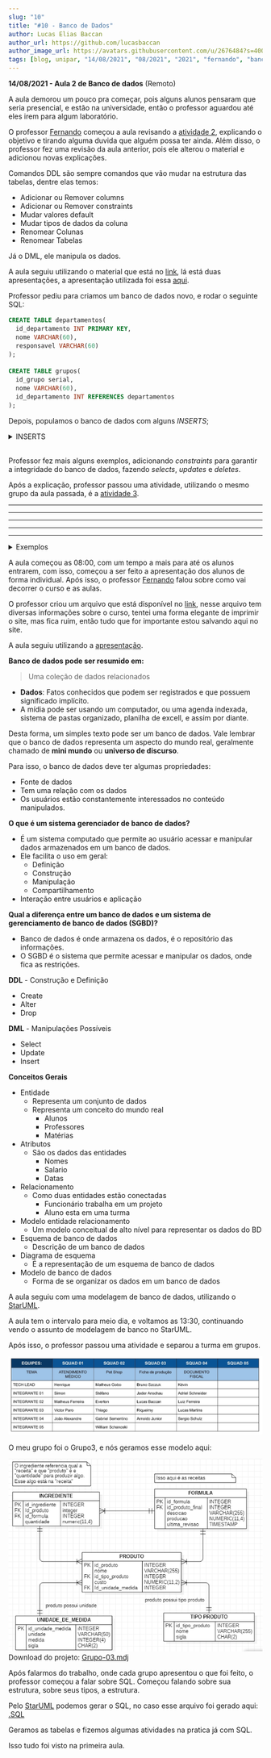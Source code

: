 ```yaml
---
slug: "10"
title: "#10 - Banco de Dados"
author: Lucas Elias Baccan
author_url: https://github.com/lucasbaccan
author_image_url: https://avatars.githubusercontent.com/u/2676484?s=400&v=4
tags: [blog, unipar, "14/08/2021", "08/2021", "2021", "fernando", "banco de dados", "remoto"]
---
```


**14/08/2021 - Aula 2 de Banco de dados** (Remoto)

A aula demorou um pouco pra começar, pois alguns alunos pensaram que seria presencial, e estão na universidade, então o professor aguardou até eles irem para algum laboratório.

O professor [Fernando](/professores/fernando) começou a aula revisando a [atividade 2](/docs/banco-de-dados#atividade-2), explicando o objetivo e tirando alguma duvida que alguém possa ter ainda. Além disso, o professor fez uma revisão da aula anterior, pois ele alterou o material e adicionou novas explicações.

Comandos DDL são sempre comandos que vão mudar na estrutura das tabelas, dentre elas temos:
- Adicionar ou Remover columns
- Adicionar ou Remover constraints
- Mudar valores default
- Mudar tipos de dados da coluna
- Renomear Colunas
- Renomear Tabelas

Já o DML, ele manipula os dados.

A aula seguiu utilizando o material que está no [link](https://bit.ly/pos_bd), lá está duas apresentações, a apresentação utilizada foi essa [aqui](https://docs.google.com/presentation/d/1ombu1k5Xl_-oHz_ui2oVhrEyncy-cM8h1jTfbV9FvnQ/edit#slide=id.ge735401a6e_0_0).

Professor pediu para criamos um banco de dados novo, e rodar o seguinte SQL:
```sql
CREATE TABLE departamentos(
  id_departamento INT PRIMARY KEY,
  nome VARCHAR(60),
  responsavel VARCHAR(60)
);

CREATE TABLE grupos(
  id_grupo serial,
  nome VARCHAR(60),
  id_departamento INT REFERENCES departamentos
);
```

Depois, populamos o banco de dados com alguns *INSERTS*;
<details><summary>INSERTS</summary>

```sql
-- Informando todos os campos:
INSERT INTO departamentos VALUES (1,'Eletrônicos','Fernando');

-- Múltiplos INSERTS:
INSERT INTO departamentos VALUES 
--(1,'Eletrônicos','Fernando'), 
(2,'Portáteis','Fernando'), 
(3,'Eletrodomésticos','Fernando');

-- Informando apenas valores obrigatórios:
INSERT INTO grupos (id_grupo, id_departamento) VALUES (1,1);

-- Tabela com campo Serial:
INSERT INTO grupos (nome, id_departamento) VALUES ('Smartphone',1);

-- A partir de dados de outra tabela:
INSERT INTO grupos (nome, id_departamento) 
  SELECT nome, id_departamento FROM novo_grupos WHERE id_grupo > 10;
```
</details>
<br />

Professor fez mais alguns exemplos, adicionando *constraints* para garantir a integridade do banco de dados, fazendo *selects*, *updates* e *deletes*.

Após a explicação, professor passou uma atividade, utilizando o mesmo grupo da aula passada, é a [atividade 3](/docs/banco-de-dados#atividade-3).

---------------
---------------
---------------
---------------
---------------

<details><summary>Exemplos</summary>
</details>  

A aula começou as 08:00, com um tempo a mais para até os alunos entrarem, com isso, começou a ser feito a apresentação dos alunos de forma individual. Após isso, o professor [Fernando](/professores/fernando) falou sobre como vai decorrer o curso e as aulas.

O professor criou um arquivo que está disponível no [link](https://bit.ly/pos_bd), nesse arquivo tem diversas informações sobre o curso, tentei uma forma elegante de imprimir o site, mas fica ruim, então tudo que for importante estou salvando aqui no site.

A aula seguiu utilizando a [apresentação](/docs/aula-9/Aula-01.01-BDs-31_07.pdf).

**Banco de dados pode ser resumido em:**

> Uma coleção de dados relacionados

- **Dados**: Fatos conhecidos que podem ser registrados e que possuem significado implícito.
- A mídia pode ser usando um computador, ou uma agenda indexada, sistema de pastas organizado, planilha de excell, e assim por diante.

Desta forma, um simples texto pode ser um banco de dados. Vale lembrar que o banco de dados representa um aspecto do mundo real,
geralmente chamado de **mini mundo** ou **universo de discurso**.

Para isso, o banco de dados deve ter algumas propriedades:
- Fonte de dados
- Tem uma relação com os dados 
- Os usuários estão constantemente interessados no conteúdo manipulados.

**O que é um sistema gerenciador de banco de dados?**
- É um sistema computado que permite ao usuário acessar e manipular dados armazenados em um banco de dados.
- Ele facilita o uso em geral:
  - Definição
  - Construção
  - Manipulação
  - Compartilhamento
- Interação entre usuários e aplicação

**Qual a diferença entre um banco de dados e um sistema de gerenciamento de banco de dados (SGBD)?**
- Banco de dados é onde armazena os dados, é o repositório das informações.
- O SGBD é o sistema que permite acessar e manipular os dados, onde fica as restrições.

**DDL** - Construção e Definição
- Create
- Alter
- Drop

**DML** - Manipulações Possíveis
- Select
- Update
- Insert

**Conceitos Gerais**
- Entidade
  - Representa um conjunto de dados
  - Representa um conceito do mundo real
    - Alunos
    - Professores
    - Matérias
- Atributos
  - São os dados das entidades
    - Nomes
    - Salario
    - Datas
- Relacionamento
  - Como duas entidades estão conectadas
    - Funcionário trabalha em um projeto
    - Aluno esta em uma turma
- Modelo entidade relacionamento
  - Um modelo conceitual de alto nível para representar os dados do BD
- Esquema de banco de dados
  - Descrição de um banco de dados
- Diagrama de esquema
  - É a representação de um esquema de banco de dados
- Modelo de banco de dados
  - Forma de se organizar os dados em um banco de dados

A aula seguiu com uma modelagem de banco de dados, utilizando o [StarUML](https://staruml.io/).

A aula tem o intervalo para meio dia, e voltamos as 13:30, continuando vendo o assunto de modelagem de banco no StarUML.

Após isso, o professor passou uma atividade e separou a turma em grupos.

![Alunos](/docs/aula-9/Alunos.jpg)

O meu grupo foi o Grupo3, e nós geramos esse modelo aqui:

![Alunos](/docs/aula-9/Grupo-03.png)
Download do projeto: [Grupo-03.mdj](/docs/aula-9/Grupo-03.zip)

Após falarmos do trabalho, onde cada grupo apresentou o que foi feito, o professor começou a falar sobre SQL.
Começou falando sobre sua estrutura, sobre seus tipos, a estrutura.

Pelo [StarUML](https://staruml.io/) podemos gerar o SQL, no caso esse arquivo foi gerado aqui: [.SQL](/docs/aula-9/Grupo-03.sql)

Geramos as tabelas e fizemos algumas atividades na pratica já com SQL.

Isso tudo foi visto na primeira aula.